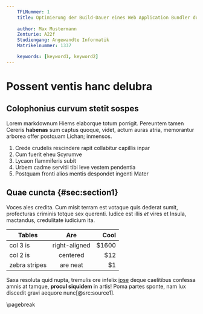 ```yaml
---
    TFLNummer: 1
    title: Optimierung der Build-Dauer eines Web Application Bundler durch Anpassung der Konfiguration und dessen Auswirkung auf den Entwicklungsprozess
    
    author: Max Mustermann
    Zenturie: A22f
    Studiengang: Angewandte Informatik
    Matrikelnummer: 1337

    keywords: [keyword1, keyword2]
---
```


# Possent ventis hanc delubra

## Colophonius curvum stetit sospes

Lorem markdownum Hiems elaborque totum porrigit. Pereuntem tamen Cereris
**habenas** sum captus quoque, videt, actum auras atria, memorantur arborea
offer postquam Lichan; inmensos.

1. Crede crudelis rescindere rapit collabitur capillis inpar
2. Cum fuerit eheu Scyrumve
3. Lycaon flammiferis subit
4. Urbem cadme servitii tibi leve vestem pendentia
5. Postquam fronti alios mentis despondet ingenti Mater

## Quae cuncta {#sec:section1}

Voces ales credita. Cum misit terram est votaque quis dederat sumit, profecturas
criminis totque sex querenti. Iudice est illis *et* vires et Insula, mactandus,
credulitate iudicium ita.

| Tables        | Are           | Cool  |
| ------------- |:-------------:| -----:|
| col 3 is      | right-aligned | $1600 |
| col 2 is      | centered      |   $12 |
| zebra stripes | are neat      |    $1 |

Saxa resoluta quid nupta, tremulis ore infelix
[ipse](http://urbes-caede.org/siccaveratadversum) deque caelitibus confessa
amnis at tamque, **procul siquidem** in artis! Poma partes sponte, nam lux
discedit gravi aequore nunc[@src:source1].

\pagebreak
